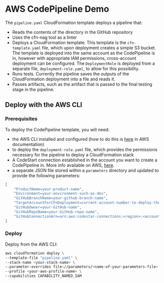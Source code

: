 # AWS CodePipeline Demo

The `pipeline.yaml` CloudFormation template deploys a pipeline that:

* Reads the contents of the directory in the GitHub repository
* Uses the cfn-nag tool as a linter
* Deploys a CloudFormation template. This template is the `cfn-template.yaml` file, which upon deployment creates a simple S3 bucket. The template is deployed into the same account as the CodePipeline is in, however with appropriate IAM permissions, cross-account deployment can be configured. The `DeploymentRole` is deployed from a separate file, `deployment-role.yaml`, to allow for this possibility.
* Runs tests. Currently the pipeline saves the outputs of the CloudFormation deployment into a file and reads it.
* Passes artifacts, such as the artifact that is passed to the final testing stage in the pipeline.

## Deploy with the AWS CLI

### Prerequisites

To deploy the CodePipeline template, you will need:

* the AWS CLI installed and configured (how to do this is [here](https://docs.aws.amazon.com/cli/latest/userguide/cli-chap-install.html) in AWS documentation)
* to deploy the `deployment-role.yaml` file, which provides the permissions necessary for the pipeline to deploy a CloudFormation stack
* A CodeStart connection established in the account you want to create a CodePipeline in. More info available on AWS, [here](https://docs.aws.amazon.com/codepipeline/latest/userguide/action-reference-CodestarConnectionSource.html).
* a separate JSON file stored within a `parameters` directory and updated to provide the following parameters:

```json
[
    "ProductName=your-product-name",
    "Environment=your-environment-such-as-dev",
    "GitHubBranchName=your-github-branch-name",
    "TargetAccountForCFnDeployment=current-account-number-to-deploy-the-cfn-template-file-into",
    "GitHubOwner=your-GitHub-name",
    "GitHubRepoName=your-GitHub-repo-name",
    "GitHubConnectionArn=arn:aws:codestar-connections:<region>:<account-number>:connection/<connection-id>"
]
```

### Deploy

Deploy from the AWS CLI:

```bash
aws cloudformation deploy \
--template-file "pipeline.yaml" \
--stack-name <your-stack-name> \
--parameter-overrides file://parameters/<name-of-your-parameters-file>.json \
--profile <your-aws-profile-name> \
--capabilities CAPABILITY_NAMED_IAM
```
